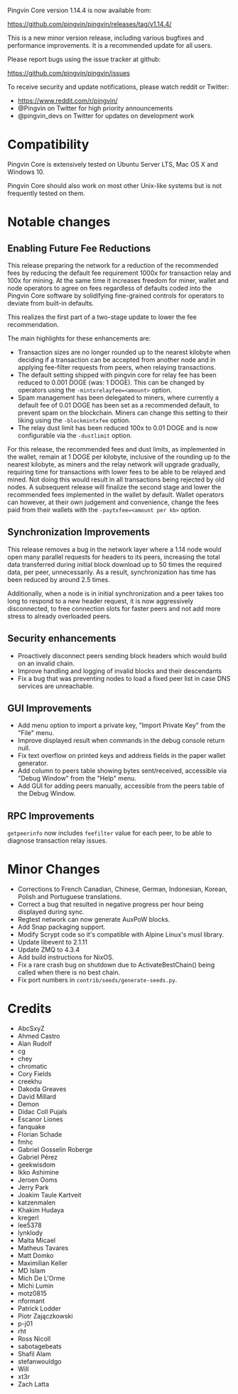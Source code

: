 Pingvin Core version 1.14.4 is now available from:

  <https://github.com/pingvin/pingvin/releases/tag/v1.14.4/>

This is a new minor version release, including various bugfixes and performance improvements. It is a recommended
update for all users.

Please report bugs using the issue tracker at github:

  <https://github.com/pingvin/pingvin/issues>

To receive security and update notifications, please watch reddit or Twitter:

  * https://www.reddit.com/r/pingvin/
  * @Pingvin on Twitter for high priority announcements
  * @pingvin\_devs on Twitter for updates on development work

Compatibility
==============

Pingvin Core is extensively tested on Ubuntu Server LTS, Mac OS X and Windows 10.

Pingvin Core should also work on most other Unix-like systems but is not
frequently tested on them.

Notable changes
===============

Enabling Future Fee Reductions
-------------------------------

This release preparing the network for a reduction of the recommended fees by
reducing the default fee requirement 1000x for transaction relay and 100x for
mining. At the same time it increases freedom for miner, wallet and node
operators to agree on fees regardless of defaults coded into the Pingvin Core
software by solidifying fine-grained controls for operators to deviate from
built-in defaults.

This realizes the first part of a two-stage update to lower the fee
recommendation.

The main highlights for these enhancements are:

* Transaction sizes are no longer rounded up to the nearest kilobyte when
  deciding if a transaction can be accepted from another node and in applying
  fee-filter requests from peers, when relaying transactions.
* The default setting shipped with pingvin core for relay fee has been reduced
  to 0.001 DOGE (was: 1 DOGE). This can be changed by operators using the
  `-mintxrelayfee=<amount>` option.
* Spam management has been delegated to miners, where currently a default fee
  of 0.01 DOGE has been set as a recommended default, to prevent spam on the
  blockchain. Miners can change this setting to their liking using the
  `-blockmintxfee` option.
* The relay dust limit has been reduced 100x to 0.01 DOGE and is now
  configurable via the `-dustlimit` option.

For this release, the recommended fees and dust limits, as implemented in the
wallet, remain at 1 DOGE per kilobyte, inclusive of the rounding up to the
nearest kilobyte, as miners and the relay network will upgrade gradually,
requiring time for transactions with lower fees to be able to be relayed and
mined. Not doing this would result in all transactions being rejected by old
nodes. A subsequent release will finalize the second stage and lower the
recommended fees implemented in the wallet by default. Wallet operators can
however, at their own judgement and convenience, change the fees paid from
their wallets with the `-paytxfee=<amount per kb>` option.

Synchronization Improvements
----------------------------

This release removes a bug in the network layer where a 1.14 node would open
many parallel requests for headers to its peers, increasing the total data
transferred during initial block download up to 50 times the required data, per
peer, unnecessarily. As a result, synchronization has time has been reduced by
around 2.5 times.

Additionally, when a node is in initial synchronization and a peer takes too
long to respond to a new header request, it is now aggressively disconnected,
to free connection slots for faster peers and not add more stress to already
overloaded peers.

Security enhancements
---------------------

* Proactively disconnect peers sending block headers which would build on an
  invalid chain.
* Improve handling and logging of invalid blocks and their descendants
* Fix a bug that was preventing nodes to load a fixed peer list in case DNS
  services are unreachable.

GUI Improvements
----------------

* Add menu option to import a private key, "Import Private Key" from the "File"
  menu.
* Improve displayed result when commands in the debug console return null.
* Fix text overflow on printed keys and address fields in the paper wallet
  generator.
* Add column to peers table showing bytes sent/received, accessible via
  "Debug Window" from the "Help" menu.
* Add GUI for adding peers manually, accessible from the peers table of the
  Debug Window.

RPC Improvements
----------------

`getpeerinfo` now includes `feefilter` value for each peer, to be able to diagnose transaction relay issues.

Minor Changes
=============

* Corrections to French Canadian, Chinese, German, Indonesian, Korean, Polish and Portuguese translations.
* Correct a bug that resulted in negative progress per hour being displayed during sync.
* Regtest network can now generate AuxPoW blocks.
* Add Snap packaging support.
* Modify Scrypt code so it's compatible with Alpine Linux's musl library.
* Update libevent to 2.1.11
* Update ZMQ to 4.3.4
* Add build instructions for NixOS.
* Fix a rare crash bug on shutdown due to ActivateBestChain() being called when there is no best chain.
* Fix port numbers in `contrib/seeds/generate-seeds.py`.

Credits
=======

* AbcSxyZ
* Ahmed Castro
* Alan Rudolf
* cg
* chey
* chromatic
* Cory Fields
* creekhu
* Dakoda Greaves
* David Millard
* Demon
* Dídac Coll Pujals
* Escanor Liones
* fanquake
* Florian Schade
* fmhc
* Gabriel Gosselin Roberge
* Gabriel Pérez
* geekwisdom
* Ikko Ashimine
* Jeroen Ooms
* Jerry Park
* Joakim Taule Kartveit
* katzenmalen
* Khakim Hudaya
* kregerl
* lee5378
* lynklody
* Malta Micael
* Matheus Tavares
* Matt Domko
* Maximilian Keller
* MD Islam
* Mich De L'Orme
* Michi Lumin
* motz0815
* nformant
* Patrick Lodder
* Piotr Zajączkowski
* p-j01
* rht
* Ross Nicoll
* sabotagebeats
* Shafil Alam
* stefanwouldgo
* Will
* xt3r
* Zach Latta
